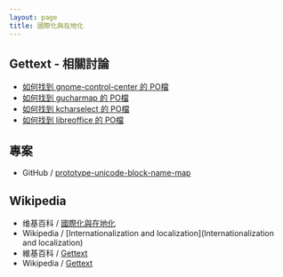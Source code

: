 ```yaml
---
layout: page
title: 國際化與在地化
---
```


## Gettext - 相關討論

* [如何找到 gnome-control-center 的 PO檔](/book-ubuntu-qna/read/case/i18n/gettext-gnome-control-center.html)
* [如何找到 gucharmap 的 PO檔](/book-ubuntu-qna/read/case/i18n/gettext-gucharmap.html)
* [如何找到 kcharselect 的 PO檔](/book-ubuntu-qna/read/case/i18n/gettext-kcharselect.html)
* [如何找到 libreoffice 的 PO檔](/book-ubuntu-qna/read/case/i18n/gettext-libreoffice.html)

## 專案

* GitHub / [prototype-unicode-block-name-map](https://github.com/samwhelp/prototype-unicode-block-name-map)


## Wikipedia

* 维基百科 / [國際化與在地化](https://zh.wikipedia.org/zh-tw/國際化與在地化)
* Wikipedia / [Internationalization and localization](Internationalization and localization)
* 維基百科 / [Gettext](https://zh.wikipedia.org/zh-tw/Gettext)
* Wikipedia / [Gettext](https://en.wikipedia.org/wiki/Gettext)
